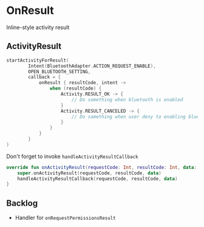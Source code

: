 # OnResult
Inline-style activity result

ActivityResult
-----
```kotlin
startActivityForResult(
        Intent(BluetoothAdapter.ACTION_REQUEST_ENABLE),
        OPEN_BLUETOOTH_SETTING,
        callback = {
            onResult { resultCode, intent ->
                when (resultCode) {
                    Activity.RESULT_OK -> {
                        // Do something when bluetooth is enabled
                    }
                    Activity.RESULT_CANCELED -> {
                        // Do something when user deny to enabling bluetooth
                    }
                }
            }
        }
)
```

Don't forget to invoke `handleActivityResultCallback`
```kotlin
override fun onActivityResult(requestCode: Int, resultCode: Int, data: Intent?) {
    super.onActivityResult(requestCode, resultCode, data)
    handleActivityResultCallback(requestCode, resultCode, data)
}
```

Backlog
-----
 * Handler for `onRequestPermissionsResult`